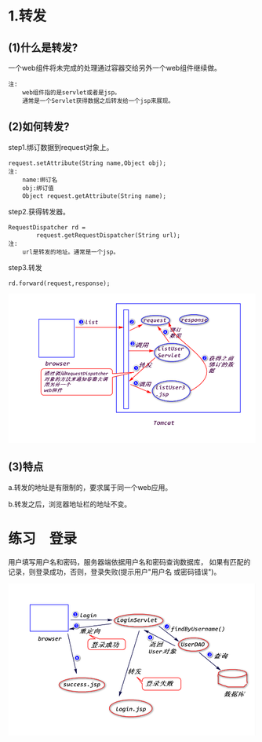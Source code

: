 # 1.转发
## (1)什么是转发?
一个web组件将未完成的处理通过容器交给另外一个web组件继续做。

	注:
		web组件指的是servlet或者是jsp。
		通常是一个Servlet获得数据之后转发给一个jsp来展现。

## (2)如何转发?
step1.绑订数据到request对象上。
	
	request.setAttribute(String name,Object obj);
	注:
		name:绑订名
		obj:绑订值
		Object request.getAttribute(String name);

step2.获得转发器。
	
	RequestDispatcher rd = 
			request.getRequestDispatcher(String url);
	注:
		url是转发的地址。通常是一个jsp。

step3.转发

	rd.forward(request,response);

![](forward.png)

## (3)特点
a.转发的地址是有限制的，要求属于同一个web应用。

b.转发之后，浏览器地址栏的地址不变。



# 练习　登录
用户填写用户名和密码，服务器端依据用户名和密码查询数据库，
如果有匹配的记录，则登录成功，否则，登录失败(提示用户"用户名
或密码错误")。

![](login2.png)

















































	
	

			


		